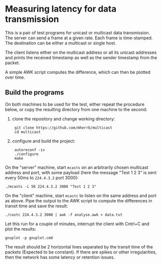 # Measuring latency for data transmission 

This is a pair of test programs for unicast or multicast data transmission.  The server can send a frame at a given rate. Each frame is time-stamped. The destination can be either a multicast or single host.

The client listens either on the multicast address or all its unicast addresses and prints the received timestamp as well as the sender timestamp from the packet.

A simple AWK script computes the difference, which can then be plotted over time. 


## Build the programs

On both machines to be used for the test, either repeat the procedure below, or copy the resulting directory from one machine to the second: 

1. clone the repository and change working directory:

        git clone https://github.com/mherrb/multicast
        cd multicast
	
1. configure and build the project:

        autoreconf -iv
	    ./configure
	    make
	

On the "server" machine, start `mcasts` on an arbitrarily chosen multicast address and port, with some payload (here the message "Test 1 2 3" is sent every 50ms to `224.4.3.2` port 3000):

    ./mcasts -i 50 224.4.3.2 3000 "Test 1 2 3"
	
On the "client" machine, start `mcastc` to listen on the same address and port as above. Pipe the output to the AWK script to compute the differences in transit time and save the result: 

    ./castc 224.4.3.2 3000 | awk -f analyse.awk > data.txt
	
Let this run for a couple of minutes, interrupt the client with Cntrl+C  and plot the results:

	gnuplot -p gnuplot.cmd

The result should be 2 horizontal lines separated by the transit time of the packets (Expected to be constant). If there are spikes or other irregularities, then the network has some latency or retention issues. 

 
	
